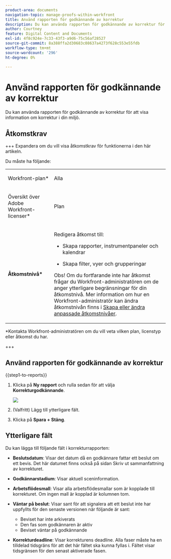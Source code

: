 ```yaml
---
product-area: documents
navigation-topic: manage-proofs-within-workfront
title: Använd rapporten för godkännande av korrektur
description: Du kan använda rapporten för godkännande av korrektur för att visa information om korrektur i din miljö.
author: Courtney
feature: Digital Content and Documents
exl-id: 4f8c924e-7c33-43f3-a9d6-75c56af28527
source-git-commit: 8a388ffa2d30683c08637a4273f628c553e55fdb
workflow-type: tm+mt
source-wordcount: '296'
ht-degree: 0%

---
```


# Använd rapporten för godkännande av korrektur

Du kan använda rapporten för godkännande av korrektur för att visa information om korrektur i din miljö.

## Åtkomstkrav

+++ Expandera om du vill visa åtkomstkrav för funktionerna i den här artikeln.

Du måste ha följande:

<table style="table-layout:auto"> 
 <col> 
 <col> 
 <tbody> 
  <tr> 
   <td role="rowheader"> <p>Workfront-plan*</p> </td> 
   <td>Alla</td> 
  </tr> 
  <tr> 
   <td role="rowheader"> <p>Översikt över Adobe Workfront-licenser*</p> </td> 
   <td> <p>Plan</p> </td> 
  </tr> 
  <tr data-mc-conditions=""> 
   <td role="rowheader"><strong>Åtkomstnivå*</strong> </td> 
   <td> <p>Redigera åtkomst till:</p> 
    <ul> 
     <li> <p>Skapa rapporter, instrumentpaneler och kalendrar</p> </li> 
     <li> <p>Skapa filter, vyer och grupperingar</p> </li> 
    </ul> <p>Obs! Om du fortfarande inte har åtkomst frågar du Workfront-administratören om de anger ytterligare begränsningar för din åtkomstnivå. Mer information om hur en Workfront-administratör kan ändra åtkomstnivån finns i <a href="../../../administration-and-setup/add-users/configure-and-grant-access/create-modify-access-levels.md" class="MCXref xref">Skapa eller ändra anpassade åtkomstnivåer</a>.</p> </td> 
  </tr> 
 </tbody> 
</table>

&#42;Kontakta Workfront-administratören om du vill veta vilken plan, licenstyp eller åtkomst du har.

+++

## Använd rapporten för godkännande av korrektur

{{step1-to-reports}}

1. Klicka på **Ny rapport** och rulla sedan för att välja **Korrekturgodkännande**.

   ![](assets/proof-approval-report.png)

1. (Valfritt) Lägg till ytterligare fält.
1. Klicka på **Spara + Stäng**.

## Ytterligare fält

Du kan lägga till följande fält i korrekturrapporten:

* **Beslutsdatum**: Visar det datum då en godkännare fattar ett beslut om ett bevis. Det här datumet finns också på sidan Skriv ut sammanfattning av korrekturet.
* **Godkännarstadium**: Visar aktuell sceninformation.
* **Arbetsflödesmall**: Visar alla arbetsflödesmallar som är kopplade till korrekturet. Om ingen mall är kopplad är kolumnen tom.
* **Väntar på beslut**: Visar sant för att signalera att ett beslut inte har uppfyllts för den senaste versionen när följande är sant:

   * Beviset har inte arkiverats
   * Den fas som godkännaren är aktiv
   * Beviset väntar på godkännande

* **Korrekturdeadline**: Visar korrekturens deadline. Alla faser måste ha en tilldelad tidsgräns för att det här fältet ska kunna fyllas i. Fältet visar tidsgränsen för den senast aktiverade fasen.

 
